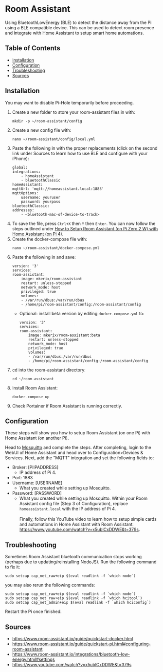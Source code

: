 # Room Assistant

Using BluetoothLowEnergy (BLE) to detect the distance away from the Pi using a BLE compatible device. This can be used to detect room presence and integrate with Home Assistant to setup smart home automations.

## Table of Contents

- [Installation](#installation)
- [Configuration](#configuration)
- [Troubleshooting](#troubleshooting)
- [Sources](#sources)

## Installation

You may want to disable Pi-Hole temporarily before proceeding.

1. Create a new folder to store your room-assistant files in with:
   ```
   mkdir -p ~/room-assistant/config
   ```
2. Create a new config file with:
   ```
   nano ~/room-assistant/config/local.yml
   ```
3. Paste the following in with the proper replacements (click on the second link under Sources to learn how to use BLE and configure with your iPhone):
   ```
   global:
   integrations:
       - homeAssistant
       - bluetoothClassic
   homeAssistant:
   mqttUrl: 'mqtt://homeassistant.local:1883'
   mqttOptions:
       username: youruser
       password: yourpass
   bluetoothClassic:
   addresses:
       - <bluetooth-mac-of-device-to-track>
   ```
4. To save the file, press `Ctrl+X` then `Y` then `Enter`. You can now follow the steps outlined under [How to Setup Room Assistant (on Pi Zero 2 W) with Home Assistant (on Pi 4)](#How-to-Setup-Room-Assistant-on-Pi-Zero-2-W-with-Home-Assistant-on-Pi-4).
5. Create the docker-compose file with:
   ```
   nano ~/room-assistant/docker-compose.yml
   ```
6. Paste the following in and save:
   ```
   version: '3'
   services:
   room-assistant:
       image: mkerix/room-assistant
       restart: unless-stopped
       network_mode: host
       privileged: true
       volumes:
       - /var/run/dbus:/var/run/dbus
       - /home/pi/room-assistant/config:/room-assistant/config
   ```
   - Optional: install beta version by editing `docker-compose.yml` to:
     ```
     version: '3'
     services:
     room-assistant:
         image: mkerix/room-assistant:beta
         restart: unless-stopped
         network_mode: host
         privileged: true
         volumes:
         - /var/run/dbus:/var/run/dbus
         - /home/pi/room-assistant/config:/room-assistant/config
     ```
7. cd into the room-assistant directory:
   ```
   cd ~/room-assistant
   ```
8. Install Room Assistant:
   ```
   docker-compose up
   ```
9. Check Portainer if Room Assistant is running correctly.

## Configuration

These steps will show you how to setup Room Assistant (on one Pi) with Home Assistant (on another Pi).

Head to [Mosquitto](/05%20-%20Mosquitto.md) and complete the steps. After completing, login to the WebUI of Home Assistant and head over to Configuration>Devices & Services. Next, add the "MQTT" integration and set the following fields to:

- Broker: [PIIPADDRESS]
  - IP address of Pi 4.
- Port: 1883
- Username: [USERNAME]
  - What you created while setting up Mosquitto.
- Password: [PASSWORD]
  - What you created while setting up Mosquitto.
    <!-- -->
    Within your Room Assistant config file (Step 3 of Configuration), replace `homeassistant.local` with the IP address of Pi 4. <br><br>
    Finally, follow this YouTube video to learn how to setup simple cards and automations in Home Assistant with Room Assistant: https://www.youtube.com/watch?v=x5ublCxDDWE&t=379s.

## Troubleshooting

Sometimes Room Assistant bluetooth communication stops working (perhaps due to updating/reinstalling NodeJS). Run the following command to fix it:

```
sudo setcap cap_net_raw+eip $(eval readlink -f `which node`)
```

you may also rerun the following commands:

```
sudo setcap cap_net_raw+eip $(eval readlink -f `which node`)
sudo setcap cap_net_raw+eip $(eval readlink -f `which hcitool`)
sudo setcap cap_net_admin+eip $(eval readlink -f `which hciconfig`)
```

Restart the Pi once finished.

## Sources

- https://www.room-assistant.io/guide/quickstart-docker.html
- https://www.room-assistant.io/guide/quickstart-pi.html#configuring-room-assistant
- https://www.room-assistant.io/integrations/bluetooth-low-energy.html#settings
- https://www.youtube.com/watch?v=x5ublCxDDWE&t=379s
